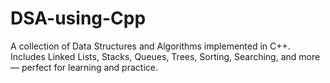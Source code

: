 # DSA-using-Cpp
A collection of Data Structures and Algorithms implemented in C++. Includes Linked Lists, Stacks, Queues, Trees, Sorting, Searching, and more — perfect for learning and practice.
